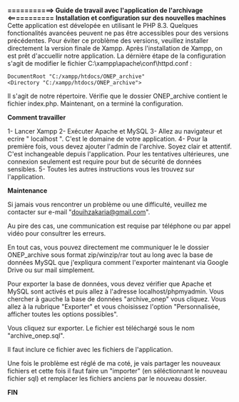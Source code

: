 **===========>				Guide de travail avec l'application de l'archivage				<===========**
**Installation et configuration sur des nouvelles machines**
Cette application est dévelopée en utilisant le PHP 8.3. Quelques fonctionalités avancées peuvent ne pas être accessibles pour des versions
précédentes. Pour éviter ce problème des versions, veuillez installer directement la version finale de Xampp.
Après l'installation de Xampp, on est prêt d'accuellir notre application.
La dérnière étape de la configuration s'agit de modifier le fichier C:\xampp\apache\conf\httpd.conf :


	DocumentRoot "C:/xampp/htdocs/ONEP_archive"
	<Directory "C:/xampp/htdocs/ONEP_archive">


Il s'agit de notre répertoire. Vérifie que le dossier ONEP_archive contient le fichier index.php. Maintenant, on a terminé la configuration.

**Comment travailler**

1- Lancer Xampp
2- Exécuter Apache et MySQL
3- Allez au navigateur et ecrire " localhost ". C'est le domaine de votre application.
4- Pour la première fois, vous devez ajouter l'admin de l'archive. Soyez clair et attentif. C'est inchangeable depuis l'application. Pour
les tentatives ultérieures, une connexion seulement est require pour but de sécurité de données sensibles.
5- Toutes les autres instructions vous les trouvez sur l'application.

**Maintenance**

Si jamais vous rencontrer un problème ou une difficulté, veuillez me contacter sur e-mail "douihzakaria@gmail.com".

Au pire des cas, une communication est requise par téléphone ou par appel vidéo pour consultrer les erreurs.

En tout cas, vous pouvez directement me communiquer le le dossier ONEP_archive sous format zip/winzip/rar tout au long avec la base de données
MySQL que j'expliqura comment l'exporter maintenant via Google Drive ou sur mail simplement.

Pour exporter la base de données, vous devez vérifier que Apache et MySQL sont activés et puis allez à l'adresse localhost/phpmyadmin.
Vous chercher à gauche la base de données "archive_onep" vous cliquez.
Vous allez à la rubrique "Exporter" et vous choisissez l'option "Personnalisée, afficher toutes les options possibles".

Vous cliquez sur exporter. Le fichier est téléchargé sous le nom "archive_onep.sql".

Il faut inclure ce fichier avec les fichiers de l'application.

Une fois le problème est réglé de ma coté, je vais partager les nouveaux fichiers et cette fois il faut faire un "importer" (en séléctionnant
le nouveau fichier sql) et remplacer les fichiers
anciens par le nouveau dossier.

**FIN**